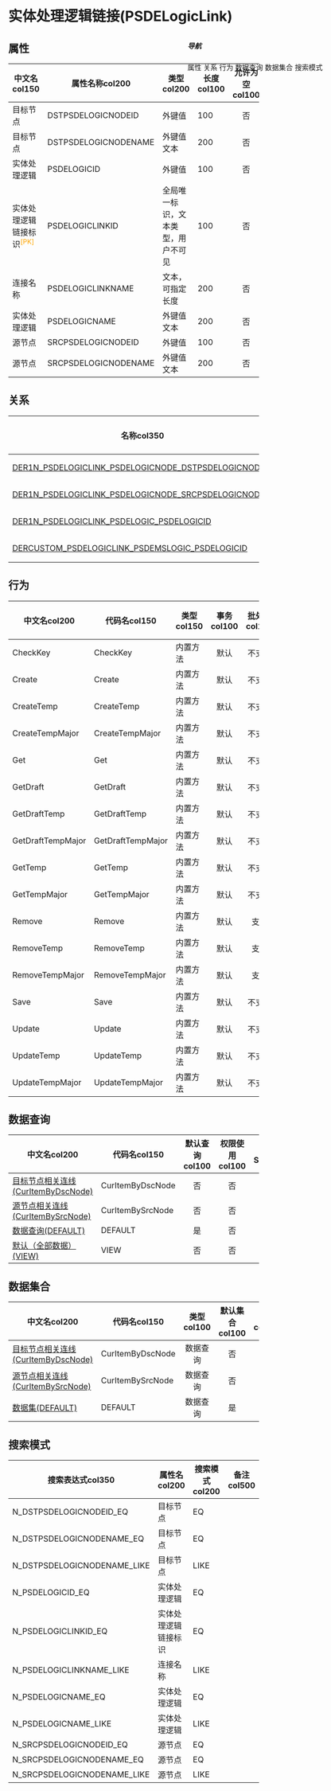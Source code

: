 # 实体处理逻辑链接(PSDELogicLink)  <!-- {docsify-ignore-all} -->


## 属性
|    中文名col150 | 属性名称col200           | 类型col200     | 长度col100    |允许为空col100    |  备注col500  |
| --------   |------------| -----  | -----  | :----: | -------- |
|目标节点|DSTPSDELOGICNODEID|外键值|100|否||
|目标节点|DSTPSDELOGICNODENAME|外键值文本|200|否||
|实体处理逻辑|PSDELOGICID|外键值|100|否||
|实体处理逻辑链接标识<sup class="footnote-symbol"><font color=orange>[PK]</font></sup>|PSDELOGICLINKID|全局唯一标识，文本类型，用户不可见|100|否||
|连接名称|PSDELOGICLINKNAME|文本，可指定长度|200|否||
|实体处理逻辑|PSDELOGICNAME|外键值文本|200|否||
|源节点|SRCPSDELOGICNODEID|外键值|100|否||
|源节点|SRCPSDELOGICNODENAME|外键值文本|200|否||


## 关系

<el-row>
<el-tabs v-model="show_der">
<el-tab-pane label="从关系" name="minor">

|  名称col350   | 主实体col200   | 关系类型col200   |    备注col500  |
| -------- |---------- |-----------|----- |
|[DER1N_PSDELOGICLINK_PSDELOGICNODE_DSTPSDELOGICNODEID](der/DER1N_PSDELOGICLINK_PSDELOGICNODE_DSTPSDELOGICNODEID)|[实体处理逻辑节点(PSDELOGICNODE)](module/extension/PSDELogicNode)|1:N关系||
|[DER1N_PSDELOGICLINK_PSDELOGICNODE_SRCPSDELOGICNODEID](der/DER1N_PSDELOGICLINK_PSDELOGICNODE_SRCPSDELOGICNODEID)|[实体处理逻辑节点(PSDELOGICNODE)](module/extension/PSDELogicNode)|1:N关系||
|[DER1N_PSDELOGICLINK_PSDELOGIC_PSDELOGICID](der/DER1N_PSDELOGICLINK_PSDELOGIC_PSDELOGICID)|[实体处理逻辑(PSDELOGIC)](module/extension/PSDELogic)|1:N关系||
|[DERCUSTOM_PSDELOGICLINK_PSDEMSLOGIC_PSDELOGICID](der/DERCUSTOM_PSDELOGICLINK_PSDEMSLOGIC_PSDELOGICID)|[实体主状态迁移逻辑(PSDEMSLOGIC)](module/extension/PSDEMSLogic)|自定义关系||

</el-tab-pane>
</el-tabs>
</el-row>

## 行为
| 中文名col200    | 代码名col150    | 类型col150    | 事务col100   | 批处理col100   | 附加操作col100  | 插件col150    |  备注col300  |
| -------- |---------- |----------- |:----:|:----:|---------| ----- | ----- |
|CheckKey|CheckKey|内置方法|默认|不支持||||
|Create|Create|内置方法|默认|不支持||||
|CreateTemp|CreateTemp|内置方法|默认|不支持||||
|CreateTempMajor|CreateTempMajor|内置方法|默认|不支持||||
|Get|Get|内置方法|默认|不支持||||
|GetDraft|GetDraft|内置方法|默认|不支持||||
|GetDraftTemp|GetDraftTemp|内置方法|默认|不支持||||
|GetDraftTempMajor|GetDraftTempMajor|内置方法|默认|不支持||||
|GetTemp|GetTemp|内置方法|默认|不支持||||
|GetTempMajor|GetTempMajor|内置方法|默认|不支持||||
|Remove|Remove|内置方法|默认|支持||||
|RemoveTemp|RemoveTemp|内置方法|默认|支持||||
|RemoveTempMajor|RemoveTempMajor|内置方法|默认|支持||||
|Save|Save|内置方法|默认|不支持||||
|Update|Update|内置方法|默认|不支持||||
|UpdateTemp|UpdateTemp|内置方法|默认|不支持||||
|UpdateTempMajor|UpdateTempMajor|内置方法|默认|不支持||||

## 数据查询
| 中文名col200    | 代码名col150    | 默认查询col100 | 权限使用col100 | 自定义SQLcol100 |  备注col600|
| --------  | --------   | :----:  |:----:  | :----:  |----- |
|[目标节点相关连线(CurItemByDscNode)](module/extension/PSDELogicLink/query/CurItemByDscNode)|CurItemByDscNode|否|否 |否 ||
|[源节点相关连线(CurItemBySrcNode)](module/extension/PSDELogicLink/query/CurItemBySrcNode)|CurItemBySrcNode|否|否 |否 ||
|[数据查询(DEFAULT)](module/extension/PSDELogicLink/query/Default)|DEFAULT|是|否 |否 ||
|[默认（全部数据）(VIEW)](module/extension/PSDELogicLink/query/View)|VIEW|否|否 |否 ||

## 数据集合
| 中文名col200  | 代码名col150  | 类型col100 | 默认集合col100 |   插件col200|   备注col500|
| --------  | --------   | :----:   | :----:   | ----- |----- |
|[目标节点相关连线(CurItemByDscNode)](module/extension/PSDELogicLink/dataset/CurItemByDscNode)|CurItemByDscNode|数据查询|否|||
|[源节点相关连线(CurItemBySrcNode)](module/extension/PSDELogicLink/dataset/CurItemBySrcNode)|CurItemBySrcNode|数据查询|否|||
|[数据集(DEFAULT)](module/extension/PSDELogicLink/dataset/Default)|DEFAULT|数据查询|是|||

## 搜索模式
|   搜索表达式col350   |    属性名col200    |    搜索模式col200        |备注col500  |
| -------- |------------|------------|------|
|N_DSTPSDELOGICNODEID_EQ|目标节点|EQ||
|N_DSTPSDELOGICNODENAME_EQ|目标节点|EQ||
|N_DSTPSDELOGICNODENAME_LIKE|目标节点|LIKE||
|N_PSDELOGICID_EQ|实体处理逻辑|EQ||
|N_PSDELOGICLINKID_EQ|实体处理逻辑链接标识|EQ||
|N_PSDELOGICLINKNAME_LIKE|连接名称|LIKE||
|N_PSDELOGICNAME_EQ|实体处理逻辑|EQ||
|N_PSDELOGICNAME_LIKE|实体处理逻辑|LIKE||
|N_SRCPSDELOGICNODEID_EQ|源节点|EQ||
|N_SRCPSDELOGICNODENAME_EQ|源节点|EQ||
|N_SRCPSDELOGICNODENAME_LIKE|源节点|LIKE||

<div style="display: block; overflow: hidden; position: fixed; top: 140px; right: 100px;">

##### 导航
<el-anchor >
<el-anchor-link :href="`#/module/extension/PSDELogicLink?id=属性`">
  属性
</el-anchor-link>
<el-anchor-link :href="`#/module/extension/PSDELogicLink?id=关系`">
  关系
</el-anchor-link>
<el-anchor-link :href="`#/module/extension/PSDELogicLink?id=行为`">
  行为
</el-anchor-link>
<el-anchor-link :href="`#/module/extension/PSDELogicLink?id=数据查询`">
  数据查询
</el-anchor-link>
<el-anchor-link :href="`#/module/extension/PSDELogicLink?id=数据集合`">
  数据集合
</el-anchor-link>
<el-anchor-link :href="`#/module/extension/PSDELogicLink?id=搜索模式`">
  搜索模式
</el-anchor-link>
</el-anchor>
</div>

<script>
 const { createApp } = Vue
  createApp({
    data() {
      return {
show_der:'minor',


      }
    },
    methods: {
    }
  }).use(ElementPlus).mount('#app')
</script>